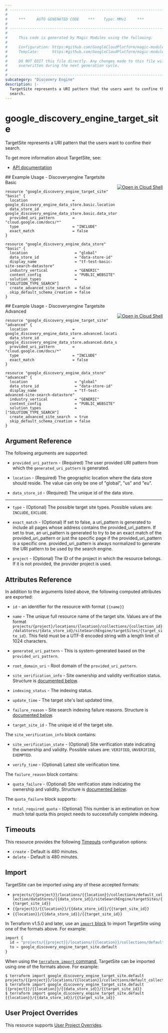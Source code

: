 ```yaml
---
# ----------------------------------------------------------------------------
#
#     ***     AUTO GENERATED CODE    ***    Type: MMv1     ***
#
# ----------------------------------------------------------------------------
#
#     This code is generated by Magic Modules using the following:
#
#     Configuration: https:#github.com/GoogleCloudPlatform/magic-modules/tree/main/mmv1/products/discoveryengine/TargetSite.yaml
#     Template:      https:#github.com/GoogleCloudPlatform/magic-modules/tree/main/mmv1/templates/terraform/resource.html.markdown.tmpl
#
#     DO NOT EDIT this file directly. Any changes made to this file will be
#     overwritten during the next generation cycle.
#
# ----------------------------------------------------------------------------
subcategory: "Discovery Engine"
description: |-
  TargetSite represents a URI pattern that the users want to confine their
  search.
---
```


# google_discovery_engine_target_site

TargetSite represents a URI pattern that the users want to confine their
search.


To get more information about TargetSite, see:

* [API documentation](https://cloud.google.com/generative-ai-app-builder/docs/reference/rest/v1/projects.locations.collections.dataStores.siteSearchEngine.targetSites)

<div class = "oics-button" style="float: right; margin: 0 0 -15px">
  <a href="https://console.cloud.google.com/cloudshell/open?cloudshell_git_repo=https%3A%2F%2Fgithub.com%2Fterraform-google-modules%2Fdocs-examples.git&cloudshell_image=gcr.io%2Fcloudshell-images%2Fcloudshell%3Alatest&cloudshell_print=.%2Fmotd&cloudshell_tutorial=.%2Ftutorial.md&cloudshell_working_dir=discoveryengine_targetsite_basic&open_in_editor=main.tf" target="_blank">
    <img alt="Open in Cloud Shell" src="//gstatic.com/cloudssh/images/open-btn.svg" style="max-height: 44px; margin: 32px auto; max-width: 100%;">
  </a>
</div>
## Example Usage - Discoveryengine Targetsite Basic


```hcl
resource "google_discovery_engine_target_site" "basic" {
  location                    = google_discovery_engine_data_store.basic.location
  data_store_id               = google_discovery_engine_data_store.basic.data_store_id
  provided_uri_pattern        = "cloud.google.com/docs/*"
  type                        = "INCLUDE"
  exact_match                 = false
}

resource "google_discovery_engine_data_store" "basic" {
  location                     = "global"
  data_store_id                = "data-store-id"
  display_name                 = "tf-test-basic-site-search-datastore"
  industry_vertical            = "GENERIC"
  content_config               = "PUBLIC_WEBSITE"
  solution_types               = ["SOLUTION_TYPE_SEARCH"]
  create_advanced_site_search  = false
  skip_default_schema_creation = false
}
```
<div class = "oics-button" style="float: right; margin: 0 0 -15px">
  <a href="https://console.cloud.google.com/cloudshell/open?cloudshell_git_repo=https%3A%2F%2Fgithub.com%2Fterraform-google-modules%2Fdocs-examples.git&cloudshell_image=gcr.io%2Fcloudshell-images%2Fcloudshell%3Alatest&cloudshell_print=.%2Fmotd&cloudshell_tutorial=.%2Ftutorial.md&cloudshell_working_dir=discoveryengine_targetsite_advanced&open_in_editor=main.tf" target="_blank">
    <img alt="Open in Cloud Shell" src="//gstatic.com/cloudssh/images/open-btn.svg" style="max-height: 44px; margin: 32px auto; max-width: 100%;">
  </a>
</div>
## Example Usage - Discoveryengine Targetsite Advanced


```hcl
resource "google_discovery_engine_target_site" "advanced" {
  location                    = google_discovery_engine_data_store.advanced.location
  data_store_id               = google_discovery_engine_data_store.advanced.data_store_id
  provided_uri_pattern        = "cloud.google.com/docs/*"
  type                        = "INCLUDE"
  exact_match                 = false
}

resource "google_discovery_engine_data_store" "advanced" {
  location                     = "global"
  data_store_id                = "data-store-id"
  display_name                 = "tf-test-advanced-site-search-datastore"
  industry_vertical            = "GENERIC"
  content_config               = "PUBLIC_WEBSITE"
  solution_types               = ["SOLUTION_TYPE_SEARCH"]
  create_advanced_site_search  = true
  skip_default_schema_creation = false
}
```

## Argument Reference

The following arguments are supported:


* `provided_uri_pattern` -
  (Required)
  The user provided URI pattern from which the `generated_uri_pattern` is
  generated.

* `location` -
  (Required)
  The geographic location where the data store should reside. The value can
  only be one of "global", "us" and "eu".

* `data_store_id` -
  (Required)
  The unique id of the data store.


- - -


* `type` -
  (Optional)
  The possible target site types.
  Possible values are: `INCLUDE`, `EXCLUDE`.

* `exact_match` -
  (Optional)
  If set to false, a uri_pattern is generated to include all pages whose
  address contains the provided_uri_pattern. If set to true, an uri_pattern
  is generated to try to be an exact match of the provided_uri_pattern or
  just the specific page if the provided_uri_pattern is a specific one.
  provided_uri_pattern is always normalized to generate the URI pattern to
  be used by the search engine.

* `project` - (Optional) The ID of the project in which the resource belongs.
    If it is not provided, the provider project is used.


## Attributes Reference

In addition to the arguments listed above, the following computed attributes are exported:

* `id` - an identifier for the resource with format `{{name}}`

* `name` -
  The unique full resource name of the target site. Values are of the format
  `projects/{project}/locations/{location}/collections/{collection_id}/dataStores/{data_store_id}/siteSearchEngine/targetSites/{target_site_id}`.
  This field must be a UTF-8 encoded string with a length limit of 1024
  characters.

* `generated_uri_pattern` -
  This is system-generated based on the `provided_uri_pattern`.

* `root_domain_uri` -
  Root domain of the `provided_uri_pattern`.

* `site_verification_info` -
  Site ownership and validity verification status.
  Structure is [documented below](#nested_site_verification_info).

* `indexing_status` -
  The indexing status.

* `update_time` -
  The target site's last updated time.

* `failure_reason` -
  Site search indexing failure reasons.
  Structure is [documented below](#nested_failure_reason).

* `target_site_id` -
  The unique id of the target site.


<a name="nested_site_verification_info"></a>The `site_verification_info` block contains:

* `site_verification_state` -
  (Optional)
  Site verification state indicating the ownership and validity.
  Possible values are: `VERIFIED`, `UNVERIFIED`, `EXEMPTED`.

* `verify_time` -
  (Optional)
  Latest site verification time.

<a name="nested_failure_reason"></a>The `failure_reason` block contains:

* `quota_failure` -
  (Optional)
  Site verification state indicating the ownership and validity.
  Structure is [documented below](#nested_failure_reason_quota_failure).


<a name="nested_failure_reason_quota_failure"></a>The `quota_failure` block supports:

* `total_required_quota` -
  (Optional)
  This number is an estimation on how much total quota this project
  needs to successfully complete indexing.

## Timeouts

This resource provides the following
[Timeouts](https://developer.hashicorp.com/terraform/plugin/sdkv2/resources/retries-and-customizable-timeouts) configuration options:

- `create` - Default is 480 minutes.
- `delete` - Default is 480 minutes.

## Import


TargetSite can be imported using any of these accepted formats:

* `projects/{{project}}/locations/{{location}}/collections/default_collection/dataStores/{{data_store_id}}/siteSearchEngine/targetSites/{{target_site_id}}`
* `{{project}}/{{location}}/{{data_store_id}}/{{target_site_id}}`
* `{{location}}/{{data_store_id}}/{{target_site_id}}`


In Terraform v1.5.0 and later, use an [`import` block](https://developer.hashicorp.com/terraform/language/import) to import TargetSite using one of the formats above. For example:

```tf
import {
  id = "projects/{{project}}/locations/{{location}}/collections/default_collection/dataStores/{{data_store_id}}/siteSearchEngine/targetSites/{{target_site_id}}"
  to = google_discovery_engine_target_site.default
}
```

When using the [`terraform import` command](https://developer.hashicorp.com/terraform/cli/commands/import), TargetSite can be imported using one of the formats above. For example:

```
$ terraform import google_discovery_engine_target_site.default projects/{{project}}/locations/{{location}}/collections/default_collection/dataStores/{{data_store_id}}/siteSearchEngine/targetSites/{{target_site_id}}
$ terraform import google_discovery_engine_target_site.default {{project}}/{{location}}/{{data_store_id}}/{{target_site_id}}
$ terraform import google_discovery_engine_target_site.default {{location}}/{{data_store_id}}/{{target_site_id}}
```

## User Project Overrides

This resource supports [User Project Overrides](https://registry.terraform.io/providers/hashicorp/google/latest/docs/guides/provider_reference#user_project_override).
